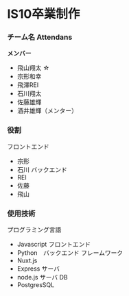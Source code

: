 # IS10卒業制作

### チーム名 Attendans
**メンバー**
- 飛山翔太 ☆
- 宗形和幸
- 飛澤REI
- 石川翔太
- 佐藤雄輝
- 酒井雄輝（メンター）
### 役割
フロントエンド
- 宗形
- 石川
バックエンド
- REI
- 佐藤
- 飛山
### 使用技術
プログラミング言語
- Javascript フロントエンド
- Python　バックエンド
フレームワーク
- Nuxt.js
- Express
サーバ
- node.js サーバ
DB
- PostgresSQL
